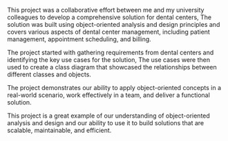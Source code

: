 This project was a collaborative effort between me and my university colleagues to develop a comprehensive solution for dental centers, The solution was built using object-oriented analysis and design principles and covers various aspects of dental center management, including patient management, appointment scheduling, and billing.

The project started with gathering requirements from dental centers and identifying the key use cases for the solution, The use cases were then used to create a class diagram that showcased the relationships between different classes and objects.

The project demonstrates our ability to apply object-oriented concepts in a real-world scenario, work effectively in a team, and deliver a functional solution.

This project is a great example of our understanding of object-oriented analysis and design and our ability to use it to build solutions that are scalable, maintainable, and efficient.
